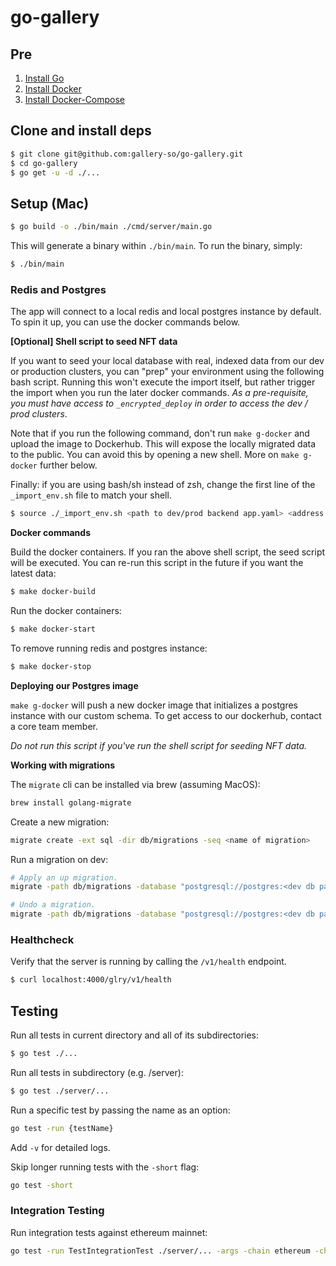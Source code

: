 # go-gallery

## Pre

1. [Install Go](https://golang.org/doc/install)
2. [Install Docker](https://www.docker.com/products/docker-desktop)
3. [Install Docker-Compose](https://docs.docker.com/compose/install/)

## Clone and install deps

```bash
$ git clone git@github.com:gallery-so/go-gallery.git
$ cd go-gallery
$ go get -u -d ./...
```

## Setup (Mac)

```bash
$ go build -o ./bin/main ./cmd/server/main.go
```

This will generate a binary within `./bin/main`. To run the binary, simply:

```bash
$ ./bin/main
```

### Redis and Postgres

The app will connect to a local redis and local postgres instance by default. To spin it up, you can use the docker commands below.

**[Optional] Shell script to seed NFT data**

If you want to seed your local database with real, indexed data from our dev or production clusters, you can "prep" your environment using the following bash script. Running this won't execute the import itself, but rather trigger the import when you run the later docker commands. _As a pre-requisite, you must have access to `_encrypted_deploy` in order to access the dev / prod clusters_.

Note that if you run the following command, don't run `make g-docker` and upload the image to Dockerhub. This will expose the locally migrated data to the public. You can avoid this by opening a
new shell. More on `make g-docker` further below.

Finally: if you are using bash/sh instead of zsh, change the first line of the `_import_env.sh` file to match your shell.

```bash
$ source ./_import_env.sh <path to dev/prod backend app.yaml> <address of dev/prod wallet to import data>
```

**Docker commands**

Build the docker containers. If you ran the above shell script, the seed script will be executed. You can re-run this script in the future if you want the latest data:

```bash
$ make docker-build
```

Run the docker containers:

```bash
$ make docker-start
```

To remove running redis and postgres instance:

```bash
$ make docker-stop
```

**Deploying our Postgres image**

`make g-docker` will push a new docker image that initializes a postgres instance with our custom schema. To get access to our dockerhub, contact a core team member.

_Do not run this script if you've run the shell script for seeding NFT data._

**Working with migrations**

The `migrate` cli can be installed via brew (assuming MacOS):
```bash
brew install golang-migrate
```

Create a new migration:
```bash
migrate create -ext sql -dir db/migrations -seq <name of migration>
```

Run a migration on dev:
```bash
# Apply an up migration.
migrate -path db/migrations -database "postgresql://postgres:<dev db password here>@34.102.59.201:5432/postgres" up

# Undo a migration.
migrate -path db/migrations -database "postgresql://postgres:<dev db password here>@34.102.59.201:5432/postgres" down
```

### Healthcheck

Verify that the server is running by calling the `/v1/health` endpoint.

```bash
$ curl localhost:4000/glry/v1/health
```

## Testing

Run all tests in current directory and all of its subdirectories:

```bash
$ go test ./...
```

Run all tests in subdirectory (e.g. /server):

```bash
$ go test ./server/...
```

Run a specific test by passing the name as an option:

```bash
go test -run {testName}
```

Add `-v` for detailed logs.

Skip longer running tests with the `-short` flag:

```bash
go test -short
```

### Integration Testing

Run integration tests against ethereum mainnet:

```bash
go test -run TestIntegrationTest ./server/... -args -chain ethereum -chainID 1
```
